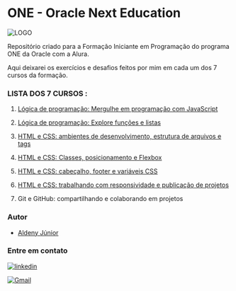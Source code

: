 # ONE - Oracle Next Education

![LOGO](https://www.oracle.com/a/ocom/img/rh03-one-br-logo.png)

Repositório criado para a Formação Iniciante em Programação do programa ONE da Oracle com a Alura.

Aqui deixarei os exercícios e desafios feitos por mim em cada um dos 7 cursos da formação.

### LISTA DOS 7 CURSOS :

1. [Lógica de programação: Mergulhe em programação com JavaScript](https://cursos.alura.com.br/certificate/juniorfilhobom/logica-programacao-mergulhe-programacao-javascript)

2. [Lógica de programação: Explore funções e listas](https://cursos.alura.com.br/user/juniorfilhobom/course/logica-programacao-funcoes-listas/certificate)

3. [HTML e CSS: ambientes de desenvolvimento, estrutura de arquivos e tags](https://cursos.alura.com.br/user/juniorfilhobom/course/html-css-ambiente-arquivos-tags/certificate)

4. [HTML e CSS: Classes, posicionamento e Flexbox](https://cursos.alura.com.br/user/juniorfilhobom/course/html-css-classes-posicionamento-flexbox/certificate)

5. [HTML e CSS: cabeçalho, footer e variáveis CSS](https://cursos.alura.com.br/certificate/juniorfilhobom/html-css-cabecalho-footer-variaveis-css)

6. [HTML e CSS: trabalhando com responsividade e publicação de projetos](https://cursos.alura.com.br/certificate/juniorfilhobom/html-css-responsividade-publicacao-projetos)

7. Git e GitHub: compartilhando e colaborando em projetos

### Autor

- [Aldeny Júnior](https://github.com/aldenyjr)

### Entre em contato

[![linkedin](https://img.shields.io/badge/linkedin-0A66C2?style=for-the-badge&logo=linkedin&logoColor=white)](https://www.linkedin.com/in/aldenyjr/)

[![Gmail](https://img.shields.io/badge/Gmail-333333?style=for-the-badge&logo=gmail&logoColor=red)](mailto:aldenyjr.dev@gmaill.com)
